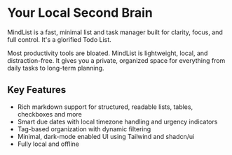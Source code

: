# Your Local Second Brain

MindList is a fast, minimal list and task manager built for clarity, focus, and
full control. It's a glorified Todo List.

Most productivity tools are bloated. MindList is lightweight, local, and
distraction-free. It gives you a private, organized space for everything from
daily tasks to long-term planning.

## Key Features

- Rich markdown support for structured, readable lists, tables, checkboxes and
  more
- Smart due dates with local timezone handling and urgency indicators
- Tag-based organization with dynamic filtering
- Minimal, dark-mode enabled UI using Tailwind and shadcn/ui
- Fully local and offline
